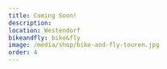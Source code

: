 ```yaml
---
title: Coming Soon!
description:
location: Westendorf
bikeandfly: bike&fly
image: /media/shop/bike-and-fly-touren.jpg
order: 4
---
```


<ContentImageGallery path="/media/shop/gallerie/"/>
